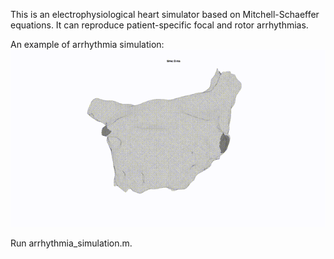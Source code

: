 This is an electrophysiological heart simulator based on Mitchell-Schaeffer equations. It can reproduce patient-specific focal and rotor arrhythmias. 

An example of arrhythmia simulation:  
![Demo](result/demo.gif)

Run arrhythmia_simulation.m.  
